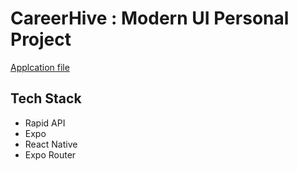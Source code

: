# CareerHive : Modern UI Personal Project

[Applcation file](https://expo.dev/@anmol_dhiman/react_native)

## Tech Stack

- Rapid API
- Expo
- React Native
- Expo Router
